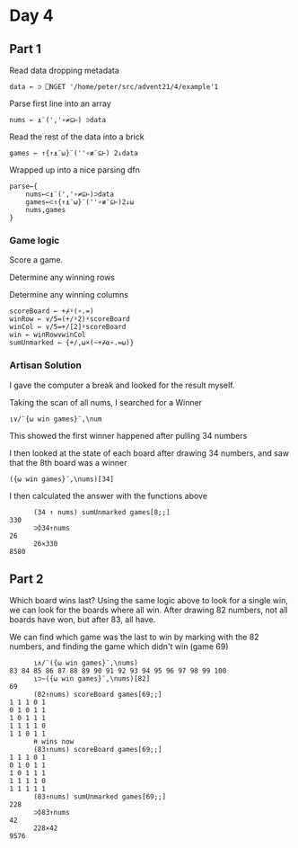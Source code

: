 # Day 4

## Part 1
Read data dropping metadata
```apl
data ← ⊃ ⎕NGET '/home/peter/src/advent21/4/example'1
```

Parse first line into an array
```apl
nums ← ⍎¨(','∘≠⊆⊢) ⊃data
```

Read the rest of the data into a brick
```apl
games ← ↑{↑⍎¨⍵}¨(''∘≢¨⊆⊢) 2↓data
```

Wrapped up into a nice parsing dfn
```apl
parse←{
    nums←⊂⍎¨(','∘≠⊆⊢)⊃data
    games←⊂↑{↑⍎¨⍵}¨(''∘≢¨⊆⊢)2↓⍵
    nums,games
}
```

### Game logic
Score a game. 

Determine any winning rows

Determine any winning columns
```apl
scoreBoard ← +⌿⍤(∘.=)
winRow ← ∨/5=(+/⍤2)⍤scoreBoard
winCol ← ∨/5=+/[2]⍤scoreBoard
win ← winRow∨winCol
sumUnmarked ← {+/,⍵×(~+⌿⍺∘.=⍵)}
```

### Artisan Solution
I gave the computer a break and looked for the result myself.

Taking the scan of all nums, I searched for a Winner
```apl
⍸∨/¨{⍵ win games}¨,\num
```
This showed the first winner happened after pulling 34 numbers

I then looked at the state of each board after drawing 34 numbers, and saw that the 8th board was a winner
```apl
({⍵ win games}¨,\nums)[34]
```

I then calculated the answer with the functions above
```apl
      (34 ↑ nums) sumUnmarked games[8;;]
330
      ⊃⌽34↑nums
26
      26×330
8580
```
## Part 2

Which board wins last? Using the same logic above to look for a single win, we can look for the boards where all win. After drawing 82 numbers, not all boards have won, but after 83, all have.


We can find which game was the last to win by marking with the 82 numbers, and finding the game which didn't win (game 69)
```apl
      ⍸∧/¨({⍵ win games}¨,\nums)
83 84 85 86 87 88 89 90 91 92 93 94 95 96 97 98 99 100
      ⍸⊃~({⍵ win games}¨,\nums)[82]
69
      (82↑nums) scoreBoard games[69;;]
1 1 1 0 1
0 1 0 1 1
1 0 1 1 1
1 1 1 1 0
1 1 0 1 1
      ⍝ wins now
      (83↑nums) scoreBoard games[69;;]
1 1 1 0 1
0 1 0 1 1
1 0 1 1 1
1 1 1 1 0
1 1 1 1 1
      (83↑nums) sumUnmarked games[69;;]
228
      ⊃⌽83↑nums
42
      228×42
9576
```
